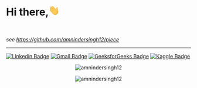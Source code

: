 <!-- ### Hi there 👋 -->

<!--
**amnindersingh12/amnindersingh12** is a ✨ _special_ ✨ repository because its `README.md` (this file) appears on your GitHub profile.

Here are some ideas to get you started:
-->

<h1> Hi there,<img src="https://raw.githubusercontent.com/ABSphreak/ABSphreak/master/gifs/Hi.gif" width="30px"> </h2>
<br>
 
<!-- - 🌱 I’m currently learning [Ruby](https://www.ruby-lang.org/) & [Rails](https://rubyonrails.org/) -->
<!-- <img src="https://waifu.now.sh/sfw/happy"> -->
<i> see https://github.com/amnindersingh12/piece </i>



<!-- I am a 4th year student of computer science and engineering who is interested in machine learning and AI.
Most of the projects that I have worked on or working on can be found here. If you want to contribute to any of the projects or collaborate on any project, feel free to reach out to me! -->
<hr>

<!-- - 📫 Reach me through:  -->
[![Linkedin Badge](https://img.shields.io/badge/LinkedIn-0077B5?style=for-the-badge&logo=linkedin&logoColor=white&&link=https://www.linkedin.com/in/amninder-singh-7a918b212//)](https://www.linkedin.com/in/amninder-singh-7a918b212/)
[![Gmail Badge](https://img.shields.io/badge/Gmail-D14836?style=for-the-badge&logo=gmail&logoColor=white&link=mailto:amninder@duck.com)](mailto:amninder@duck.com)
[![GeeksforGeeks Badge](https://img.shields.io/badge/-GeeksforGeeks-111200E?style=for-the-badge&logo=GeeksforGeeks&logoColor=white&&link=https://auth.geeksforgeeks.org/user/amnindersingh1414/articles)](https://auth.geeksforgeeks.org/user/amnindersingh1414/articles) 
[![Kaggle Badge](https://img.shields.io/badge/K-Kaggle-white?style=for-the-badge&logo=K&logoColor=blue&&link=https://www.kaggle.com/amnindersingh/)](https://www.kaggle.com/amnindersingh/)

<p align="center">
 <img src="https://github-readme-stats.vercel.app/api?username=amnindersingh12&show_icons=true&title_color=4E1C94&icon_color=4E1C94&text_color=0F0321&bg_color=FFFFFF" alt="amnindersingh12"/> 
 

</p>
<p align="center">  <img src="https://komarev.com/ghpvc/?username=amnindersingh12" alt="amnindersingh12" /> </p> 
 
